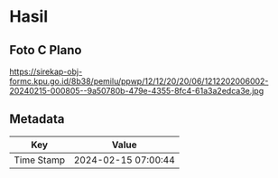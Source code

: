 # Hasil

## Foto C Plano

https://sirekap-obj-formc.kpu.go.id/8b38/pemilu/ppwp/12/12/20/20/06/1212202006002-20240215-000805--9a50780b-479e-4355-8fc4-61a3a2edca3e.jpg


## Metadata

| Key        | Value               |
| ---------- | ------------------- |
| Time Stamp | 2024-02-15 07:00:44 |



